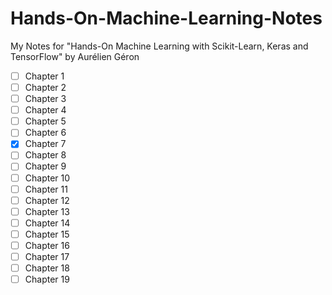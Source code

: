 # Hands-On-Machine-Learning-Notes

My Notes for "Hands-On Machine Learning with Scikit-Learn, Keras and TensorFlow" by Aurélien Géron

- [ ] Chapter 1
- [ ] Chapter 2
- [ ] Chapter 3
- [ ] Chapter 4
- [ ] Chapter 5
- [ ] Chapter 6
- [X] Chapter 7
- [ ] Chapter 8
- [ ] Chapter 9
- [ ] Chapter 10
- [ ] Chapter 11
- [ ] Chapter 12
- [ ] Chapter 13
- [ ] Chapter 14
- [ ] Chapter 15
- [ ] Chapter 16
- [ ] Chapter 17
- [ ] Chapter 18
- [ ] Chapter 19
